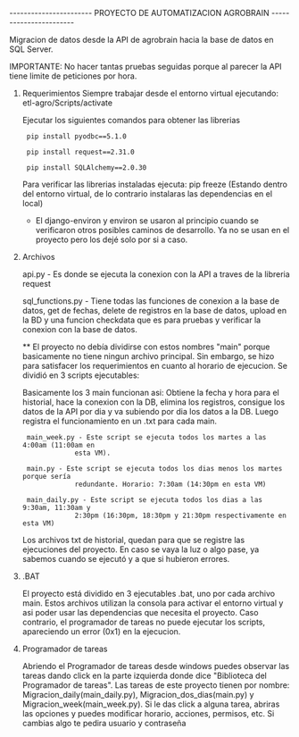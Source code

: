 ----------------------- PROYECTO DE AUTOMATIZACION AGROBRAIN -----------------------

Migracion de datos desde la API de agrobrain hacia la base de datos en SQL Server.

IMPORTANTE: No hacer tantas pruebas seguidas porque al parecer la API tiene limite
de peticiones por hora.

1. Requerimientos
    Siempre trabajar desde el entorno virtual ejecutando: etl-agro/Scripts/activate
    
    Ejecutar los siguientes comandos para obtener las librerias
        
        pip install pyodbc==5.1.0
        
        pip install request==2.31.0
        
        pip install SQLAlchemy==2.0.30
    
    Para verificar las librerias instaladas ejecuta: pip freeze (Estando dentro del
    entorno virtual, de lo contrario instalaras las dependencias en el local)
    
    * El django-environ y environ se usaron al principio cuando se verificaron otros
    posibles caminos de desarrollo. Ya no se usan en el proyecto pero los dejé solo
    por si a caso.

2. Archivos 
    
    api.py - Es donde se ejecuta la conexion con la API a traves de la libreria request
    
    sql_functions.py - Tiene todas las funciones de conexion a la base de datos, get
                    de fechas, delete de registros en la base de datos, upload en la BD y
                    una funcion checkdata que es para pruebas y verificar la conexion con
                    la base de datos.
    
    ** El proyecto no debía dividirse con estos nombres "main" porque basicamente no tiene
    ningun archivo principal. Sin embargo, se hizo para satisfacer los requerimientos en
    cuanto al horario de ejecucion. Se dividió en 3 scripts ejecutables:
    
    Basicamente los 3 main funcionan asi: Obtiene la fecha y hora para el historial,
    hace la conexion con la DB, elimina los registros, consigue los datos de la API por dia
    y va subiendo por dia los datos a la DB. Luego registra el funcionamiento en un .txt
    para cada main.
    
        main_week.py - Este script se ejecuta todos los martes a las 4:00am (11:00am en 
                    esta VM).
    
        main.py - Este script se ejecuta todos los dias menos los martes porque sería
                    redundante. Horario: 7:30am (14:30pm en esta VM)
    
        main_daily.py - Este script se ejecuta todos los dias a las 9:30am, 11:30am y
                    2:30pm (16:30pm, 18:30pm y 21:30pm respectivamente en esta VM)
    
    Los archivos txt de historial, quedan para que se registre las ejecuciones del
    proyecto. En caso se vaya la luz o algo pase, ya sabemos cuando se ejecutó y a que
    si hubieron errores.

3. .BAT
    
    El proyecto está dividido en 3 ejecutables .bat, uno por cada archivo main. Estos
    archivos utilizan la consola para activar el entorno virtual y asi poder usar las
    dependencias que necesita el proyecto. Caso contrario, el programador de tareas
    no puede ejecutar los scripts, apareciendo un error (0x1) en la ejecucion.

4. Programador de tareas
    
    Abriendo el Programador de tareas desde windows puedes observar las tareas dando
    click en la parte izquierda donde dice "Biblioteca del Programador de tareas".
    Las tareas de este proyecto tienen por nombre: Migracion_daily(main_daily.py),
    Migracion_dos_dias(main.py) y Migracion_week(main_week.py). Si le das click
    a alguna tarea, abriras las opciones y puedes modificar horario, acciones,
    permisos, etc. Si cambias algo te pedira usuario y contraseña